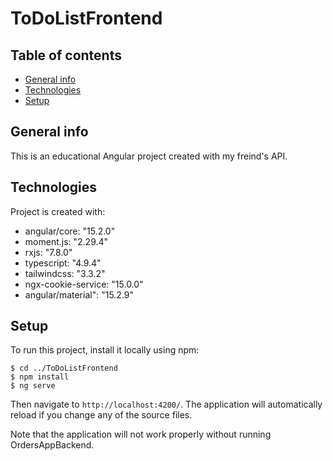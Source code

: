 # ToDoListFrontend

## Table of contents
* [General info](#general-info)
* [Technologies](#technologies)
* [Setup](#setup)

## General info
This is an educational Angular project created with my freind's API. 
	
## Technologies
Project is created with:
* angular/core: "15.2.0"
* moment.js: "2.29.4"
* rxjs: "7.8.0"
* typescript: "4.9.4"
* tailwindcss: "3.3.2"
* ngx-cookie-service: "15.0.0"
* angular/material": "15.2.9"
	
## Setup
To run this project, install it locally using npm:

```
$ cd ../ToDoListFrontend
$ npm install
$ ng serve
```
 Then navigate to `http://localhost:4200/`. The application will automatically reload if you change any of the source files.
 
 Note that the application will not work properly without running OrdersAppBackend.
